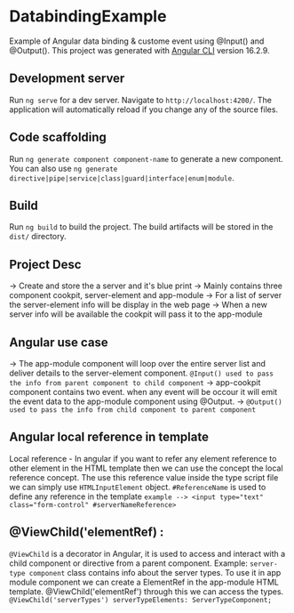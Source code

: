 # DatabindingExample

Example of Angular data binding & custome event using @Input() and @Output().
This project was generated with [Angular CLI](https://github.com/angular/angular-cli) version 16.2.9.  

## Development server

Run `ng serve` for a dev server. Navigate to `http://localhost:4200/`. The application will automatically reload if you change any of the source files.

## Code scaffolding

Run `ng generate component component-name` to generate a new component. You can also use `ng generate directive|pipe|service|class|guard|interface|enum|module`.

## Build

Run `ng build` to build the project. The build artifacts will be stored in the `dist/` directory.

## Project Desc
-> Create and store the a server and it's blue print
-> Mainly contains three component cookpit, server-element and app-module
-> For a list of server the server-element info will be display in the web page
-> When a new server info will be available the cookpit will pass it to the app-module

## Angular use case
-> The app-module component will loop over the entire server list and deliver details to the server-element component. `@Input() used to pass the info from parent component to child component`
-> app-cookpit component contains two event. when any event will be occour it will emit the event data to the app-module component using @Output.
->  `@Output() used to pass the info from child component to parent component`

## Angular local reference in template
Local reference - In angular if you want to refer any element reference to other element in the HTML template then we can use the concept the local reference concept. The use this reference value inside the type script file we can simply use `HTMLInputElement` object. 
`#ReferenceName` is used to define any reference in the template
`example --> <input type="text" class="form-control" #serverNameReference>`

## @ViewChild('elementRef) : 
`@ViewChild` is a decorator in Angular, it is used to access and interact with a child component or directive from a parent component. 
Example: `server-type component` class contains info about the server types. To use it in app module component we can create a ElementRef in the app-module HTML template. @ViewChild('elementRef') through this we can access the types. `@ViewChild('serverTypes') serverTypeElements: ServerTypeComponent;`